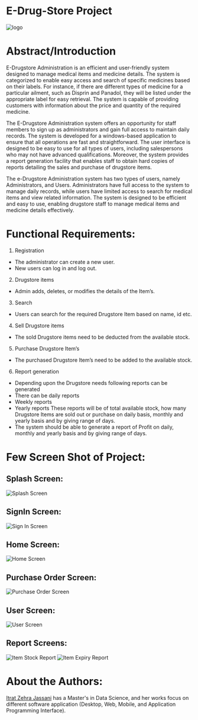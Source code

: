 # E-Drug-Store Project 
![logo](https://user-images.githubusercontent.com/35358807/229152235-b2847596-b069-49dc-b852-bccdee9759ea.png)

# Abstract/Introduction
E-Drugstore Administration is an efficient and user-friendly system designed to manage medical items and medicine details. The system is categorized to enable easy access and search of specific medicines based on their labels. For instance, if there are different types of medicine for a particular ailment, such as Disprin and Panadol, they will be listed under the appropriate label for easy retrieval. The system is capable of providing customers with information about the price and quantity of the required medicine.

The E-Drugstore Administration system offers an opportunity for staff members to sign up as administrators and gain full access to maintain daily records. The system is developed for a windows-based application to ensure that all operations are fast and straightforward. The user interface is designed to be easy to use for all types of users, including salespersons who may not have advanced qualifications. Moreover, the system provides a report generation facility that enables staff to obtain hard copies of reports detailing the sales and purchase of drugstore items.

The e-Drugstore Administration system has two types of users, namely Administrators, and Users. Administrators have full access to the system to manage daily records, while users have limited access to search for medical items and view related information. The system is designed to be efficient and easy to use, enabling drugstore staff to manage medical items and medicine details effectively.

# Functional Requirements:

1.	Registration 
*	The administrator can create a new user. 
*	New users can log in and log out.
2.	Drugstore items 
*	Admin adds, deletes, or modifies the details of the Item’s.
3.	Search 
*	Users can search for the required Drugstore Item based on name, id etc.
4.	Sell Drugstore items 
*	The sold Drugstore items need to be deducted from the available stock. 
5.	Purchase Drugstore Item’s 
*	The purchased Drugstore Item’s need to be added to the available stock.
6.	Report generation 
*	Depending upon the Drugstore needs following reports can be generated 
*	 There can be daily reports 
*	 Weekly reports 
*	 Yearly reports These reports will be of total available stock, how many Drugstore Items are sold out or purchase on daily basis, monthly and yearly basis and by giving range of days.
*	 The system should be able to generate a report of Profit on daily, monthly and yearly basis and by giving range of days.


# Few Screen Shot of Project:

## Splash Screen: 
![Splash Screen](https://user-images.githubusercontent.com/35358807/228888443-f989effd-3bc9-4cbc-b71d-e7a8b080e495.png)
## SignIn Screen: 
![Sign In Screen](https://user-images.githubusercontent.com/35358807/228888701-68851c89-ed49-4dd4-9c75-efaabd7b90bb.PNG)
## Home Screen:
![Home Screen](https://user-images.githubusercontent.com/35358807/228888834-fe140342-df63-4c7e-9079-60fc615601d9.PNG)
## Purchase Order Screen:
![Purchase Order Screen](https://user-images.githubusercontent.com/35358807/228889031-ca97545d-8030-4906-b9a3-219a63e7133e.png)
## User Screen:
![User Screen](https://user-images.githubusercontent.com/35358807/228889273-c7ee19dd-fc76-41f1-b9ad-9d0a1c0a30e2.png)
## Report Screens:
![Item Stock Report](https://user-images.githubusercontent.com/35358807/228889154-e266a11b-a137-44f7-878a-cc3cf5411244.PNG)
![Item Expiry Report](https://user-images.githubusercontent.com/35358807/228889161-78c95caf-1eea-4980-9320-d498d6f96b64.PNG)

# About the Authors: 
<a href="https://www.linkedin.com/in/itrat-zehra-jassani/">Itrat Zehra Jassani</a> has a Master's in Data Science, and her works focus on different software application (Desktop, Web, Mobile, and Application Programming Interface).

